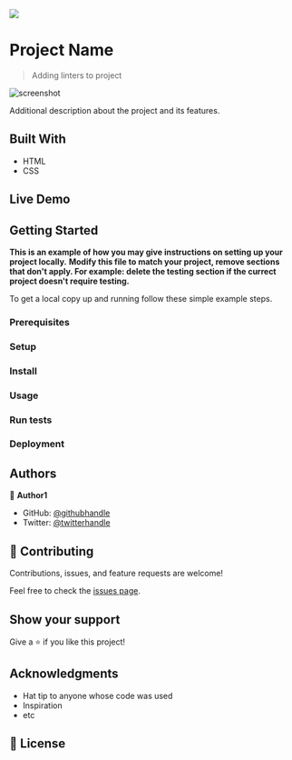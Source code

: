 ![](https://img.shields.io/badge/Microverse-blueviolet)

# Project Name

> Adding linters to project

![screenshot](./app_screenshot.png)

Additional description about the project and its features.

## Built With

- HTML
- CSS

## Live Demo




## Getting Started

**This is an example of how you may give instructions on setting up your project locally.**
**Modify this file to match your project, remove sections that don't apply. For example: delete the testing section if the currect project doesn't require testing.**


To get a local copy up and running follow these simple example steps.

### Prerequisites

### Setup

### Install

### Usage

### Run tests

### Deployment



## Authors

👤 **Author1**

- GitHub: [@githubhandle](https://github.com/telanet)
- Twitter: [@twitterhandle](https://twitter.com/Ben54647605)




## 🤝 Contributing

Contributions, issues, and feature requests are welcome!

Feel free to check the [issues page](../../issues/).

## Show your support

Give a ⭐️ if you like this project!

## Acknowledgments

- Hat tip to anyone whose code was used
- Inspiration
- etc

## 📝 License

